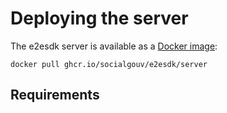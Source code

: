 # Deploying the server

The e2esdk server is available as a [Docker image](https://github.com/SocialGouv/e2esdk/pkgs/container/e2esdk%2Fserver):

```shell
docker pull ghcr.io/socialgouv/e2esdk/server
```

## Requirements
